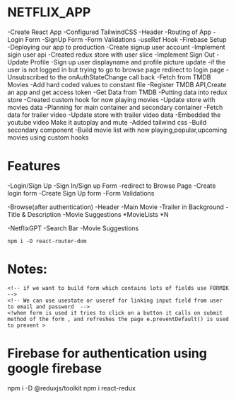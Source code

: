 # NETFLIX_APP

-Create React App
-Configured TailwindCSS
-Header
-Routing of App
-Login Form
-SignUp Form
-Form Validations
-useRef Hook
-Firebase Setup
-Deploying our app to production
-Create signup user account
-Implement sigin user api
-Created redux store with user slice
-Implement Sign Out
-Update Profile
-Sign up user displayname and profile picture update
-if the user is not logged in but trying to go to browse page redirect to login page
-Unsubscribed to the onAuthStateChange call back
-Fetch from TMDB Movies
-Add hard coded values to constant file
-Register TMDB API,Create an app and get access token
-Get Data from TMDB 
-Putting data into redux store
-Created custom hook for now playing movies
-Update store with movies data
-Planning for main container and secondary container 
-Fetch data for trailer video
-Update store with trailer video data
-Embedded the youtube video Make it autoplay and mute
-Added tailwind css
-Build secondary component
-Build movie list with now playing,popular,upcoming movies using custom hooks 

# Features

-Login/Sign Up
-Sign In/Sign up Form
-redirect to Browse Page
-Create login form
-Create Sign Up form
-Form Validations

-Browse(after authentication)
-Header
-Main Movie
-Trailer in Background
-Title & Description
-Movie Suggestions
*MovieLists *N

-NetflixGPT
-Search Bar
-Movie Suggestions

    npm i -D react-router-dom

# Notes:

    <!-- if we want to build form which contains lots of fields use FORMIK -->
    <!-- We can use usestate or useref for linking input field from user to email and password  -->
    <!when form is used it tries to click on a button it calls on submit method of the form , and refreshes the page e.preventDefault() is used to prevent >

# Firebase for authentication using google firebase

npm i -D @reduxjs/toolkit
npm i react-redux
